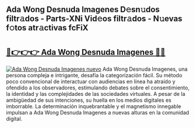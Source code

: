 ## Ada Wong Desnuda Imagenes D𝚎sn𝚞dos filtr𝚊dos - Parts-XNi Vid𝚎os filtr𝚊dos - N𝚞evas f𝚘tos atr𝚊ctivas fcFiX

# <h2><a href="http://mb9ru2.tromn.icu/?c=Ada+Wong+Desnuda+Imagenes">🔗👉👉👉 Ada Wong Desnuda Imagenes 🔗🔗</a></h2>

[![Ada Wong Desnuda Imagenes nuevo](https://i.imgur.com/pEAQMta.gif)](http://mb9ru2.tromn.icu/?c=Ada+Wong+Desnuda+Imagenes)
Ada Wong Desnuda Imagenes, una persona compleja e intrigante, desafía la categorización fácil. Su método poco convencional de interactuar con audiencias en línea ha atraído y ofendido a los observadores, estimulando debates sobre el consentimiento, la identidad y las complejidades de las sociedades virtuales. A pesar de la ambigüedad de sus intenciones, su huella en los medios digitales es imborrable. La determinación inquebrantable y el magnetismo innegable impulsan a Ada Wong Desnuda Imagenes a nuevas alturas en la comunidad digital.
